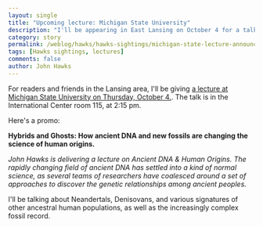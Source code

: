 ```yaml
---
layout: single
title: "Upcoming lecture: Michigan State University"
description: "I'll be appearing in East Lansing on October 4 for a talk on 'Hybrids and Ghosts'."
category: story
permalink: /weblog/hawks/hawks-sightings/michigan-state-lecture-announcement-2018.html
tags: [Hawks sightings, lectures]
comments: false
author: John Hawks
---
```


For readers and friends in the Lansing area, I'll be giving <a href="https://vprgs.msu.edu/event/vprgs-speaker-series-hybrids-and-ghosts">a lecture at Michigan State University on Thursday, October 4.</a>. The talk is in the International Center room 115, at 2:15 pm.

Here's a promo:

<strong>Hybrids and Ghosts: How ancient DNA and new fossils are changing the science of human origins.</strong>

<em>John Hawks is delivering a lecture on Ancient DNA & Human Origins. The rapidly changing field of ancient DNA has settled into a kind of normal science, as several teams of researchers have coalesced around a set of approaches to discover the genetic relationships among ancient peoples.</em>

I'll be talking about Neandertals, Denisovans, and various signatures of other ancestral human populations, as well as the increasingly complex fossil record.


